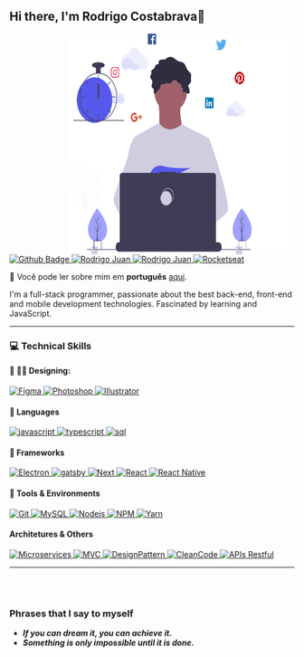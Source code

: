 ## Hi there, I'm Rodrigo Costabrava👋

<img
	src="https://github.com/rcostabrava001/rcostabrava001/blob/master/ativos/dev_productivit.svg?raw=true"
	width="400px"
	height="390px"
	align="right"
/>

<!--
[![Site Badge](https://img.shields.io/badge/%20-site%20pessoal-blueviolet)](https://site/)
-->
<a href="https://github.com/rcostabrava001">
      <img alt="Github Badge" src="https://img.shields.io/badge/-Github-5659EB?style=for-the-badge&logo=Github&logoColor=white&link=https://github.com/solrachix" />
</a>
<a href="https://www.linkedin.com/in/rodrigo-saes-juan-9355a01b/">
      <img alt="Rodrigo Juan" src="https://img.shields.io/badge/-Rodrigo%20Juan-5659EB?style=for-the-badge&logo=Linkedin&logoColor=white" />
</a>
<a href="mailto:rodrigo.juan@gmail.com">
      <img alt="Rodrigo Juan" src="https://img.shields.io/badge/-Gmail-5659EB?style=for-the-badge&logo=Gmail&logoColor=white&link=mailto:rodrigo.juan@gmail.com" />
</a>
<a href="https://app.rocketseat.com.br/me/rodrigo-juan-1566907970">
      <img alt="Rocketseat" src="https://img.shields.io/badge/Rocketseat-5659EB?style=for-the-badge&logo=data:image/png;base64,iVBORw0KGgoAAAANSUhEUgAAABAAAAAQCAMAAAAoLQ9TAAAALVBMVEVHcExxWsF0XMJzXMJxWcFsUsD///9jRrzY0u6Xh9Gsn9n39fyMecy0qd2bjNJWBT0WAAAABHRSTlMA2Do606wF2QAAAGlJREFUGJVdj1cWwCAIBLEsRU3uf9xobDH8+GZwUYi8i6ucJwrxKE+7D0G9Q4vlYqtmCSjndr4CgCgzlyFgfKfKCVO0LrPKjmiqMxGXkJwNnXskqWG+1oSM+BSwD8f29YLNjvx/OQrn+g99oQSoNmt3PgAAAABJRU5ErkJggg==" />
</a>

🔡 Você pode ler sobre mim em <b>português</b> [aqui](https://github.com/solrachix/solrachix/blob/master/README.pt-br.md).

I'm a full-stack programmer, passionate about the best back-end, front-end and mobile development technologies. Fascinated by learning and JavaScript.

---

### :computer: Technical Skills

#### 🎨 ✍🏼 Designing: <br/>

<a href="#">
      <img alt="Figma" src="https://img.shields.io/badge/Figma-F24D1D.svg?style=for-the-badge&logo=figma&logoColor=white" />
</a>
<a href="#">
      <img alt="Photoshop" src="https://img.shields.io/badge/Photoshop-24205E.svg?style=for-the-badge&logo=adobe-photoshop&logoColor=white" />
</a>
<a href="#">
      <img alt="Illustrator" src="https://img.shields.io/badge/Illustrator-FF7D00.svg?style=for-the-badge&logo=adobe-illustrator&logoColor=white" />
</a>

#### :speech_balloon: Languages

<!--
<img
	src="https://github.com/solrachix/solrachix/blob/master/ativos/product_iteration.svg?raw=true"
	width="400px"
	height="390px"
	align="right"
/>
-->
<a href="#">
      <img alt="javascript" src="https://img.shields.io/badge/JavaScript-F7DF1E.svg?style=for-the-badge&logo=javascript&logoColor=white" />
</a>
<a href="#">
      <img alt="typescript" src="https://img.shields.io/badge/typescript-1E84D0.svg?style=for-the-badge&logo=typescript&logoColor=white" />
</a>
<a href="#">
      <img alt="sql" src="https://img.shields.io/badge/sql-0076D0.svg?style=for-the-badge&logo=sql&logoColor=white" />
</a>

#### :hammer: Frameworks

<a href="#">
      <img alt="Electron" src="https://img.shields.io/badge/electron-4078C3.svg?style=for-the-badge&logo=electron&logoColor=white" />
</a>
<a href="#">
      <img alt="gatsby" src="https://img.shields.io/badge/gatsby-542C85.svg?style=for-the-badge&logo=gatsby&logoColor=white" />
</a>
<a href="#">
      <img alt="Next" src="https://img.shields.io/badge/next-333.svg?style=for-the-badge&logo=next.js&logoColor=white" />
</a>
<a href="#">
      <img alt="React" src="https://img.shields.io/badge/react-36B2C8.svg?style=for-the-badge&logo=react&logoColor=white" />
</a>
<a href="#">
      <img alt="React Native" src="https://img.shields.io/badge/react Native-00D2F8.svg?style=for-the-badge&logo=react&logoColor=white" />
</a>

#### :wrench: Tools & Environments

<a href="#">
      <img alt="Git" src="https://img.shields.io/badge/Git-F05032.svg?style=for-the-badge&logo=git&logoColor=white" />
</a>
<a href="#">
      <img alt="MySQL" src="https://img.shields.io/badge/MySQL-4479A1.svg?style=for-the-badge&logo=mysql&logoColor=white" />
</a>
<a href="#">
      <img alt="Nodejs" src="https://img.shields.io/badge/node-339933.svg?style=for-the-badge&logo=node.js&logoColor=white" />
</a>
<a href="#">
      <img alt="NPM" src="https://img.shields.io/badge/NPM-CB3837.svg?style=for-the-badge&logo=npm&logoColor=white" />
</a>
<a href="#">
      <img alt="Yarn" src="https://img.shields.io/badge/Yarn-2C8EBB.svg?style=for-the-badge&logo=yarn&logoColor=white" />
</a>

#### Architetures & Others

<p align="left">

<a href="#">
      <img alt="Microservices" src="https://img.shields.io/badge/Microservices-gray.svg?style=for-the-badge" />
</a>
<a href="#">
      <img alt="MVC" src="https://img.shields.io/badge/MVC-gray.svg?style=for-the-badge" />
</a>
<a href="#">
      <img alt="DesignPattern" src="https://img.shields.io/badge/DesignPattern-gray.svg?style=for-the-badge" />
</a>
<a href="#">
      <img alt="CleanCode" src="https://img.shields.io/badge/CleanCode-gray.svg?style=for-the-badge" />
</a>
<a href="#">
      <img alt="APIs Restful" src="https://img.shields.io/badge/APIs%20Restful-gray.svg?style=for-the-badge" />
</a>
</p>

---

</br>
</br>

### Phrases that I say to myself

- **_If you can dream it, you can achieve it._**
- **_Something is only impossible until it is done._**
